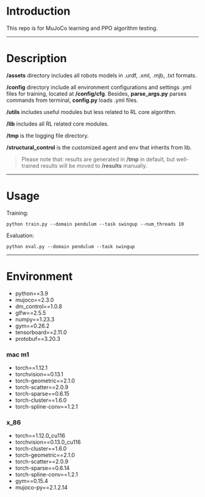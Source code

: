 # Introduction
This repo is for MuJoCo learning and PPO algorithm testing.

----
# Description

**/assets** directory includes all robots models in .urdf, .xml, .mjb, .txt formats.

**/config** directory include all environment configurations and settings .yml files for training, located at **/config/cfg**. Besides, **parse_args.py** parses commands from terminal, **config.py** loads .yml files.

**/utils** includes useful modules but less related to RL core algorithm.

**/lib** includes all RL related core modules.

**/tmp** is the logging file directory.

**/structural_control** is the customized agent and env that inherits from lib.

> Please note that: results are generated in **/tmp** in default, but well-trained results will be moved to **/results** manually.
----------------------

# Usage
Training:
```commandline
python train.py --domain pendulum --task swingup --num_threads 10
```
Evaluation:
```commandline
python eval.py --domain pendulum --task swingup
```
----------------------
# Environment
- python==3.9
- mujoco==2.3.0
- dm_control==1.0.8
- glfw==2.5.5
- numpy==1.23.3
- gym==0.26.2
- tensorboard==2.11.0
- protobuf==3.20.3
### mac m1
- torch==1.12.1
- torchvision==0.13.1
- torch-geometric==2.1.0
- torch-scatter==2.0.9
- torch-sparse==0.6.15
- torch-cluster==1.6.0
- torch-spline-conv==1.2.1
### x_86
- torch==1.12.0_cu116
- torchvision==0.13.0_cu116
- torch-cluster==1.6.0
- torch-geometric==2.1.0
- torch-scatter==2.0.9
- torch-sparse==0.6.14
- torch-spline-conv==1.2.1
- gym==0.15.4
- mujoco-py==2.1.2.14